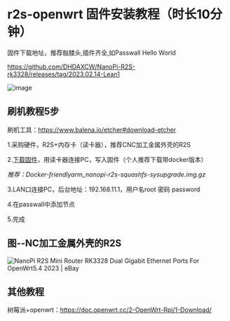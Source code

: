 # r2s-openwrt 固件安装教程（时长10分钟）

固件下载地址，推荐骷髅头,插件齐全,如Passwall Hello World

https://github.com/DHDAXCW/NanoPi-R2S-rk3328/releases/tag/2023.02.14-Lean1

![image](https://user-images.githubusercontent.com/113830395/219377381-2301f962-a87b-413d-8733-eabacc4579e0.png)
## 刷机教程5步
刷机工具：https://www.balena.io/etcher#download-etcher

1.采购硬件，R2S+内存卡（读卡器），推荐CNC加工金属外壳的R2S

2.[下载固件](https://github.com/DHDAXCW/NanoPi-R2S-rk3328/releases/tag/2023.02.14-Lean1)，用读卡器连接PC，写入固件（个人推荐下载带docker版本）

*推荐：Docker-friendlyarm_nanopi-r2s-squashfs-sysupgrade.img.gz*

3.LAN口连接PC，后台地址：192.168.11.1，用户名root 密码 password

4.在passwall中添加节点

5.完成
## 图--NC加工金属外壳的R2S
![NanoPi R2S Mini Router RK3328 Dual Gigabit Ethernet Ports For OpenWrt5.4  2023 | eBay](https://i.ebayimg.com/images/g/N4QAAOSwxstgUbAe/s-l500.jpg)


## 其他教程
树莓派+openwrt：https://doc.openwrt.cc/2-OpenWrt-Rpi/1-Download/
